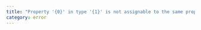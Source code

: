 ```yaml
---
title: "Property '{0}' in type '{1}' is not assignable to the same property in base type '{2}'."
category: error
---
```

